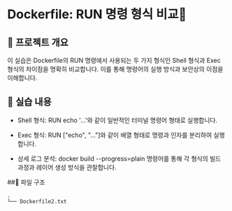 # Dockerfile: RUN 명령 형식 비교📝
## 📖 프로젝트 개요
이 실습은 Dockerfile의 RUN 명령에서 사용되는 두 가지 형식인 Shell 형식과 Exec 형식의 차이점을 명확히 비교합니다. 이를 통해 명령어의 실행 방식과 보안상의 이점을 이해합니다.

## 🚀 실습 내용
+ Shell 형식: RUN echo '...'와 같이 일반적인 터미널 명령어 형태로 실행합니다.

+ Exec 형식: RUN ["echo", "..."]와 같이 배열 형태로 명령과 인자를 분리하여 실행합니다.

+ 상세 로그 분석: docker build --progress=plain 명령어를 통해 각 형식의 빌드 과정과 레이어 생성 방식을 관찰합니다.

##📁 파일 구조
```
.
└── Dockerfile2.txt
```
